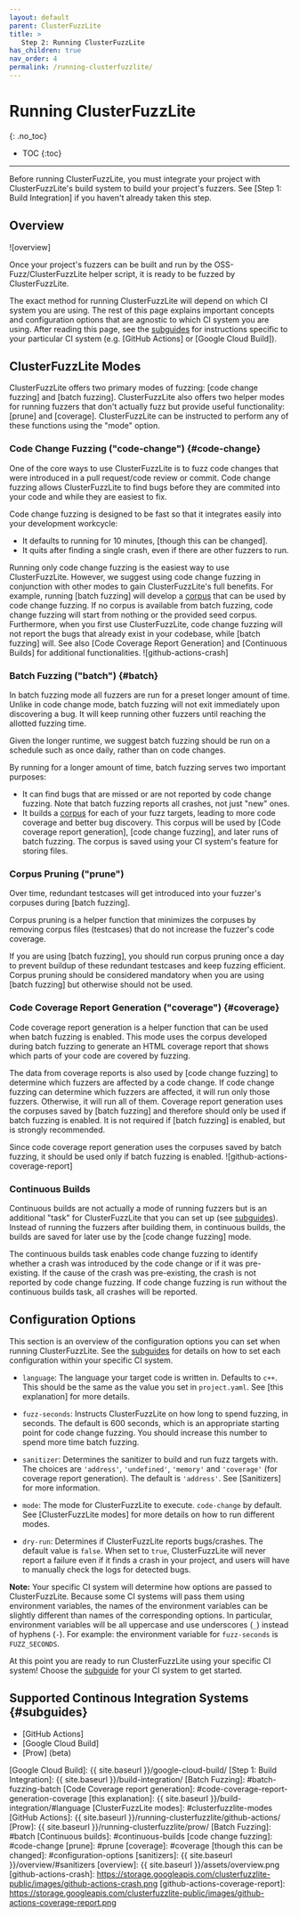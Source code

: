 ```yaml
---
layout: default
parent: ClusterFuzzLite
title: > 
   Step 2: Running ClusterFuzzLite
has_children: true
nav_order: 4
permalink: /running-clusterfuzzlite/
---
```

# Running ClusterFuzzLite
{: .no_toc}

- TOC
{:toc}
---

Before running ClusterFuzzLite, you must integrate your project with
ClusterFuzzLite's build system to build your project's fuzzers.
See [Step 1: Build Integration] if you haven't already taken this step.

## Overview
![overview]

Once your project's fuzzers can be built and run by the OSS-Fuzz/ClusterFuzzLite
helper script, it is ready to be fuzzed by ClusterFuzzLite.

The exact method for running ClusterFuzzLite will depend on which CI system you
are using.
The rest of this page explains important concepts and configuration options
that are agnostic to which CI system you are using.
After reading this page, see the [subguides] for instructions specific to your
particular CI system (e.g. [GitHub Actions] or [Google Cloud Build]).

## ClusterFuzzLite Modes

ClusterFuzzLite offers two primary modes of fuzzing: [code change fuzzing] and
[batch fuzzing].
ClusterFuzzLite also offers two helper modes for running fuzzers that don't
actually fuzz but provide useful functionality: [prune] and [coverage].
ClusterFuzzLite can be instructed to perform any of these functions using the
"mode" option.

### Code Change Fuzzing ("code-change") {#code-change}

One of the core ways to use ClusterFuzzLite is to fuzz code changes that
were introduced in a pull request/code review or commit.
Code change fuzzing allows ClusterFuzzLite to find bugs before they are commited
into your code and while they are easiest to fix.

Code change fuzzing is designed to be fast so that it integrates easily into
your development workcycle:
- It defaults to running for 10 minutes, [though this can be changed].
- It quits after finding a single crash, even if there are other fuzzers to
   run.

Running only code change fuzzing is the easiest way to use ClusterFuzzLite.
However, we suggest using code change fuzzing in conjunction with other modes to
gain ClusterFuzzLite's full benefits.
For example, running [batch fuzzing] will develop a [corpus] that can be used by
code change fuzzing.
If no corpus is available from batch fuzzing, code change fuzzing will start
from nothing or the provided seed corpus.
Furthermore, when you first use ClusterFuzzLite, code change
fuzzing will not report the bugs that already exist in your codebase, while
[batch fuzzing] will.
See also [Code Coverage Report Generation] and [Continuous Builds] for
additional functionalities.
![github-actions-crash]

### Batch Fuzzing ("batch") {#batch}

In batch fuzzing mode all fuzzers are run for a preset longer amount of time.
Unlike in code change mode, batch fuzzing will not exit immediately upon
discovering a bug.
It will keep running other fuzzers until reaching the allotted fuzzing time.

Given the longer runtime, we suggest batch fuzzing should be run on a schedule
such as once daily, rather than on code changes.

By running for a longer amount of time, batch fuzzing
serves two important purposes:
- It can find bugs that are missed or are not reported by code change fuzzing.
  Note that batch fuzzing reports all crashes, not just "new" ones.
- It builds a [corpus] for each of your fuzz targets, leading to more
  code coverage and better bug discovery.
  This corpus will be used by [Code coverage report generation],
  [code change fuzzing], and later runs of batch fuzzing.
  The corpus is saved using your CI system's feature for storing files.

[corpus]: https://github.com/google/fuzzing/blob/master/docs/glossary.md#corpus

### Corpus Pruning ("prune")

Over time, redundant testcases will get introduced into your fuzzer's corpuses
during [batch fuzzing].

Corpus pruning is a helper function that minimizes the corpuses by removing
corpus files (testcases) that do not increase the fuzzer's code coverage.

If you are using [batch fuzzing], you should run corpus pruning once a day to
prevent buildup of these redundant testcases and keep fuzzing efficient.
Corpus pruning should be considered mandatory when you are using [batch fuzzing]
but otherwise should not be used.

### Code Coverage Report Generation ("coverage") {#coverage}

Code coverage report generation is a helper function that can be used when batch
fuzzing is enabled.
This mode uses the corpus developed during batch fuzzing to generate an HTML
coverage report that shows which parts of your code are covered by
fuzzing.

The data from coverage reports is also used by [code change fuzzing] to
determine which fuzzers are affected by a code change.
If code change fuzzing can determine which fuzzers are affected, it will run
only those fuzzers.
Otherwise, it will run all of them.
Coverage report generation uses the corpuses saved by [batch fuzzing] and
therefore should only be used if batch fuzzing is enabled.
It is not required if [batch fuzzing] is enabled, but is strongly recommended.

Since code coverage report generation uses the corpuses saved by batch fuzzing,
it should be used only if batch fuzzing is enabled.
![github-actions-coverage-report]

### Continuous Builds

Continuous builds are not actually a mode of running fuzzers but is an
additional "task" for ClusterFuzzLite that you can set up (see [subguides]).
Instead of running the fuzzers after building them, in continuous builds, the
builds are saved for later use by the [code change fuzzing] mode.

The continuous builds task enables code change fuzzing to identify whether a
crash was introduced by the code change or if it was pre-existing.
If the cause of the crash was pre-existing, the crash is not reported by code
change fuzzing.
If code change fuzzing is run without the continuous builds task, all crashes
will be reported.

## Configuration Options

This section is an overview of the configuration options you can set when
running ClusterFuzzLite.
See the [subguides] for details on how to set each configuration within your
specific CI system.

- `language`: The language your target code is written in. Defaults to `c++`.
  This should be the same as the value you set in `project.yaml`. See [this
  explanation] for more details.

- `fuzz-seconds`: Instructs ClusterFuzzLite on how long to spend fuzzing, in
  seconds.
  The default is 600 seconds, which is an appropriate starting point for code
  change fuzzing.
  You should increase this number to spend more time batch fuzzing.

- `sanitizer`: Determines the sanitizer to build and run fuzz targets with. The
  choices are `'address'`, `'undefined'`, `'memory'` and `'coverage'` (for
  coverage report generation). The default is `'address'`.
  See [Sanitizers] for more information.

- `mode`: The mode for ClusterFuzzLite to execute. `code-change` by default. See
  [ClusterFuzzLite modes] for more details on how to run different modes.

- `dry-run`: Determines if ClusterFuzzLite reports bugs/crashes. The default
  value is `false`. When set to `true`, ClusterFuzzLite will never report a
  failure even if it finds a crash in your project, and users will have to
  manually check the logs for detected bugs.

**Note:** Your specific CI system will determine how options are passed to
ClusterFuzzLite.
Because some CI systems will pass them using environment variables, the names of
the environment variables can be slightly different than names of the
corresponding options. In particular, environment variables will be all
uppercase and use underscores (`_`) instead of hyphens (`-`). For example: the
environment variable for `fuzz-seconds` is `FUZZ_SECONDS`.

At this point you are ready to run ClusterFuzzLite using your specific CI
system!
Choose the [subguide](#subguides) for your CI system to get started.

## Supported Continous Integration Systems {#subguides}

- [GitHub Actions]
- [Google Cloud Build]
- [Prow] (beta)

[subguides]: #subguides
[Google Cloud Build]: {{ site.baseurl }}/google-cloud-build/
[Step 1: Build Integration]: {{ site.baseurl }}/build-integration/
[Batch Fuzzing]: #batch-fuzzing-batch
[Code Coverage report generation]: #code-coverage-report-generation-coverage
[this explanation]: {{ site.baseurl }}/build-integration/#language
[ClusterFuzzLite modes]: #clusterfuzzlite-modes
[GitHub Actions]: {{ site.baseurl }}/running-clusterfuzzlite/github-actions/
[Prow]: {{ site.baseurl }}/running-clusterfuzzlite/prow/
[Batch Fuzzing]: #batch
[Continuous builds]: #continuous-builds
[code change fuzzing]: #code-change
[prune]: #prune
[coverage]: #coverage
[though this can be changed]: #configuration-options
[sanitizers]: {{ site.baseurl }}/overview/#sanitizers
[overview]: {{ site.baseurl }}/assets/overview.png
[github-actions-crash]: https://storage.googleapis.com/clusterfuzzlite-public/images/github-actions-crash.png
[github-actions-coverage-report]: https://storage.googleapis.com/clusterfuzzlite-public/images/github-actions-coverage-report.png
